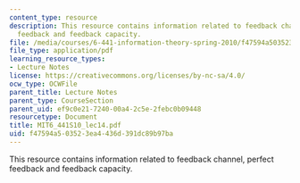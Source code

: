 ```yaml
---
content_type: resource
description: This resource contains information related to feedback channel, perfect
  feedback and feedback capacity.
file: /media/courses/6-441-information-theory-spring-2010/f47594a503523ea4436d391dc89b97ba_MIT6_441S10_lec14.pdf
file_type: application/pdf
learning_resource_types:
- Lecture Notes
license: https://creativecommons.org/licenses/by-nc-sa/4.0/
ocw_type: OCWFile
parent_title: Lecture Notes
parent_type: CourseSection
parent_uid: ef9c0e21-7240-00a4-2c5e-2febc0b09448
resourcetype: Document
title: MIT6_441S10_lec14.pdf
uid: f47594a5-0352-3ea4-436d-391dc89b97ba
---
```

This resource contains information related to feedback channel, perfect feedback and feedback capacity.